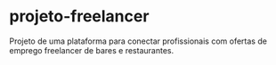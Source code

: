 # projeto-freelancer
Projeto de uma plataforma para conectar profissionais com ofertas de emprego freelancer de bares e restaurantes.
